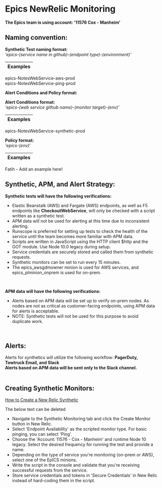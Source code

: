 # Epics NewRelic Monitoring


**The Epics team is using account: '11576 Cox - Manheim'**

## **Naming convention:**

**Synthetic Test naming format:**
<br> *'epics-(service name in github)-(endpoint type)-(environment)'*  

|Examples |
|------------------|
epics-NotesWebService-aws-prod      
epics-NotesWebService-ping-prod
<br>

**Alert Conditions and Policy format:**

**Alert Conditions format:**
<br> *'epics-(web service github name)-(monitor target)-(env)'*

|Examples |
|------------------|
epics-NotesWebService-synthetic-prod
<br>

**Policy format:** 
<br>*'epics-(env)'*

|Examples |
|------------------|
Fatih - Add an example here!
<br>

## **Synthetic, APM, and Alert Strategy:**

**Synthetic tests will have the following verifications:**
- Elastic Beanstalk (AWS) and Fargate (AWS) endpoints, as well as F5 endpoints like **CheckoutWebService**, will only be checked with a script written as a synthetic test.
- APM data will not be used for alerting at this time due to inconsistent alerting.
- Runscope is preferred for setting up tests to check the health of the service until the team becomes more familiar with APM data.
- Scripts are written in JavaScript using the HTTP client $http and the GOT module. Use Node 10.0 legacy during setup.
- Service credentials are securely stored and called them from synthetic requests.
- Synthetic monitors can be set to run every 15 minutes.
- The epics_awsgdmowner minion is used for AWS services, and epics_plminion_onprem is used for on-prem.
<br>

**APM data will have the following verifications:**
- Alerts based on APM data will be set up to verify on-prem nodes. As nodes are not as critical as customer-facing endpoints, using APM data for alerts is acceptable. 
- NOTE: Synthetic tests will not be used for this purpose to avoid duplicate work.
<br>

## **Alerts:**

Alerts for synthetics will utilize the following workflow: **PagerDuty, Towtruck Email, and Slack** <br>
**Alerts based on APM data will be sent only to the Slack channel.**
<br> <br>

## **Creating Synthetic Monitors:**

[How to Create a New Relic Synthetic](https://coxautoinc.sharepoint.com/:w:/r/sites/cais_EpICS_clubhouse/_layouts/15/Doc.aspx?sourcedoc=%7BAC4068AF-D7EA-48DC-AD28-ED081EDB47B9%7D&file=New_Relic_Synthetic_Creation.docx&action=default&mobileredirect=true) 


The below text can be deleted
* Navigate to the Synthetic Monitoring tab and click the Create Monitor button in New Relic.
* Select 'Endpoint Availability' as the scripted monitor type. For basic pinging, you can select 'Ping'.
* Choose the 'Account: 11576 - Cox - Manheim' and runtime Node 10 legacy. Select the desired frequency for running the test and provide a name.
* Depending on the type of service you're monitoring (on-prem or AWS), select one of the EpICS minions.
* Write the script in the console and validate that you're receiving successful requests from the service.
* Store service credentials and tokens in 'Secure Credentials' in New Relic instead of hard-coding them in the script.